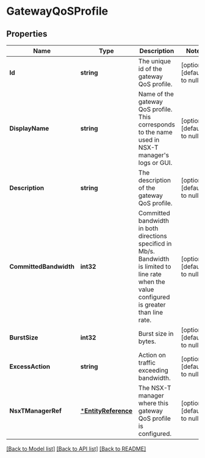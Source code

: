 # GatewayQoSProfile

## Properties
Name | Type | Description | Notes
------------ | ------------- | ------------- | -------------
**Id** | **string** | The unique id of the gateway QoS profile. | [optional] [default to null]
**DisplayName** | **string** | Name of the gateway QoS profile. This corresponds to the name used in NSX-T manager&#39;s logs or GUI. | [optional] [default to null]
**Description** | **string** | The description of the gateway QoS profile. | [optional] [default to null]
**CommittedBandwidth** | **int32** | Committed bandwidth in both directions specificd in Mb/s. Bandwidth is limited to line rate when the value configured is greater than line rate. | [optional] [default to null]
**BurstSize** | **int32** | Burst size in bytes. | [optional] [default to null]
**ExcessAction** | **string** | Action on traffic exceeding bandwidth. | [optional] [default to null]
**NsxTManagerRef** | [***EntityReference**](EntityReference.md) | The NSX-T manager where this gateway QoS profile is configured. | [optional] [default to null]

[[Back to Model list]](../README.md#documentation-for-models) [[Back to API list]](../README.md#documentation-for-api-endpoints) [[Back to README]](../README.md)


